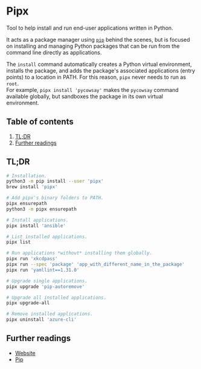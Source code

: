 # Pipx

Tool to help install and run end-user applications written in Python.

It acts as a package manager using [`pip`][pip] behind the scenes, but is focused on installing and managing Python packages that can be run from the command line directly as applications.

The `install` command automatically creates a Python virtual environment, installs the package, and adds the package's associated applications (entry points) to a location in PATH. For this reason, `pipx` never needs to run as `root`.<br/>
For example, `pipx install 'pycowsay'` makes the `pycowsay` command available globally, but sandboxes the package in its own virtual environment.

## Table of contents <!-- omit in toc -->

1. [TL;DR](#tldr)
1. [Further readings](#further-readings)

## TL;DR

```sh
# Installation.
python3 -m pip install --user 'pipx'
brew install 'pipx'

# Add pipx's binary folders to PATH.
pipx ensurepath
python3 -m pipx ensurepath

# Install applications.
pipx install 'ansible'

# List installed applications.
pipx list

# Run applications *without* installing them globally.
pipx run 'xkcdpass'
pipx run --spec 'package' 'app_with_different_name_in_the_package'
pipx run 'yamllint==1.31.0'

# Upgrade single applications.
pipx upgrade 'pip-autoremove'

# Upgrade all installed applications.
pipx upgrade-all

# Remove installed applications.
pipx uninstall 'azure-cli'
```

## Further readings

- [Website]
- [Pip]

<!--
  References
  -->

<!-- Upstream -->
[website]: https://pypa.github.io/pipx/

<!-- Knowledge base -->
[pip]: pip.md
